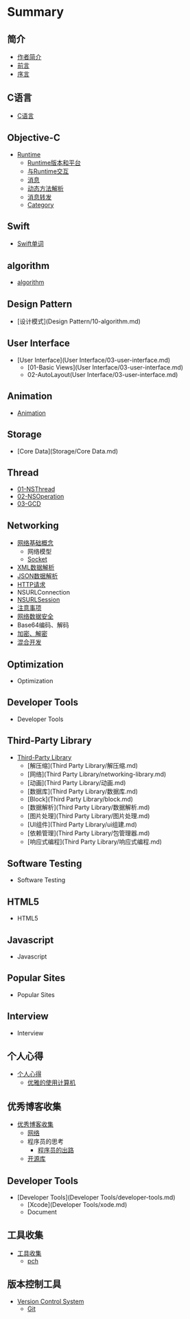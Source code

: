 # Summary

## 简介
* [作者简介](README.md)
* [前言](README.md)
* [序言](README.md)

## C语言
* [C语言](chapter1.md)

## Objective-C
* [Runtime](runtime.md)
    * [Runtime版本和平台](Objective-C/Runtime/01-runtime-versions-and-platforms.md)
    * [与Runtime交互](Objective-C/Runtime/02-与runtime交互.md)
    * [消息](Objective-C/Runtime/03-消息.md)
    * [动态方法解析](Objective-C/Runtime/04-动态方法解析.md)
    * [消息转发](Objective-C/Runtime/05-消息转发.md)
    * [Category](Objective-C/Runtime/06-category.md)

## Swift
* [Swift单词](Swift/swift.md)

## algorithm
* [algorithm](Algorithm/10-algorithm.md)

## Design Pattern
* [设计模式](Design Pattern/10-algorithm.md)

## User Interface
* [User Interface](User Interface/03-user-interface.md)
    * [01-Basic Views](User Interface/03-user-interface.md)
    * 02-AutoLayout(User Interface/03-user-interface.md)

## Animation
* [Animation](Animation/05-animation.md)

## Storage
* [Core Data](Storage/Core Data.md)

## Thread
* [01-NSThread](Thread/NSThread.md)
* [02-NSOperation](Thread/NSOperation.md)
* [03-GCD](Thread/03-GCD.md)

## Networking
* [网络基础概念](Networking/网络基础概念.md)
   * 网络模型
   * [Socket](Networking/socket.md)
* [XML数据解析](Networking/xml数据解析.md)
* [JSON数据解析](Networking/json数据解析.md)
* [HTTP请求](Networking/GET、POST请求.md)
* NSURLConnection
* [NSURLSession](Networking/nsurlsession.md)
* [注意事项](Networking/注意事项.md)
* [网络数据安全](Networking/网络数据安全.md)
* Base64编码、解码
* [加密、解密](Networking/加密、解密.md)
* [混合开发](Networking/混合开发.md)

## Optimization
* Optimization

## Developer Tools
* Developer Tools

## Third-Party Library
* [Third-Party Library](third-party-library.md)
    * [解压缩](Third Party Library/解压缩.md)
    * [网络](Third Party Library/networking-library.md)
    * [动画](Third Party Library/动画.md)
    * [数据库](Third Party Library/数据库.md)
    * [Block](Third Party Library/block.md)
    * [数据解析](Third Party Library/数据解析.md)
    * [图片处理](Third Party Library/图片处理.md)
    * [UI组件](Third Party Library/ui组建.md)
    * [依赖管理](Third Party Library/包管理器.md)
    * [响应式编程](Third Party Library/响应式编程.md)

## Software Testing
* Software Testing

## HTML5
* HTML5

## Javascript
* Javascript

## Popular Sites
* Popular Sites

## Interview
* Interview

## 个人心得
* [个人心得](个人心得/学习心得.md)
    * [优雅的使用计算机](个人心得/优雅的使用计算机.md)

## 优秀博客收集
* [优秀博客收集](优秀博客收集/优秀博客收集.md)
    * [网络](优秀博客收集/网络.md)
    * 程序员的思考
        * [程序员的出路](优秀博客收集/程序员的出路.md)
    * [开源库](优秀博客收集/开源库.md)

## Developer Tools
* [Developer Tools](Developer Tools/developer-tools.md)
    * [Xcode](Developer Tools/xode.md)
    * Document

## 工具收集
* [工具收集](工具收集/工具收集.md)
    * [pch](工具收集/pch.md)

## 版本控制工具
* [Version Control System](版本控制工具/version-control-system.md)
    * [Git](版本控制工具/git.md)

